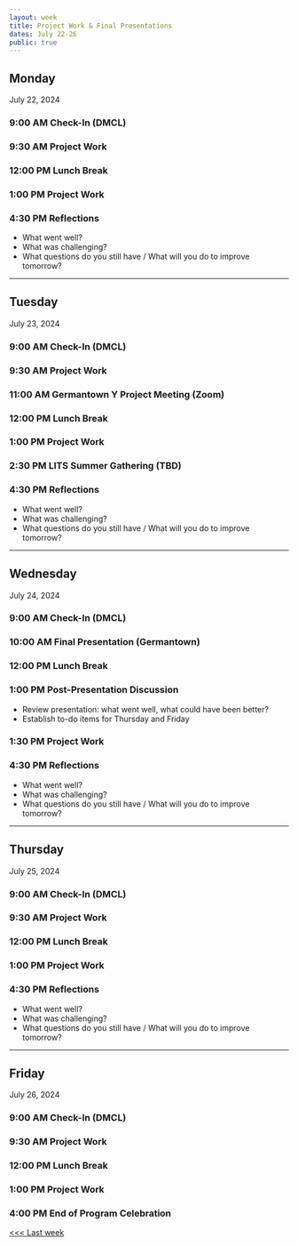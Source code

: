 ```yaml
---
layout: week
title: Project Work & Final Presentations
dates: July 22-26
public: true
---
```


## Monday
July 22, 2024

### 9:00 AM Check-In (DMCL)

### 9:30 AM Project Work

### 12:00 PM Lunch Break

### 1:00 PM Project Work

### 4:30 PM Reflections
- What went well?
- What was challenging?
- What questions do you still have / What will you do to improve tomorrow?

---

## Tuesday
July 23, 2024

### 9:00 AM Check-In (DMCL)

### 9:30 AM Project Work

### 11:00 AM Germantown Y Project Meeting (Zoom)

### 12:00 PM Lunch Break

### 1:00 PM Project Work

### 2:30 PM LITS Summer Gathering (TBD)

### 4:30 PM Reflections
- What went well?
- What was challenging?
- What questions do you still have / What will you do to improve tomorrow?

---

## Wednesday
July 24, 2024

### 9:00 AM Check-In (DMCL)

### 10:00 AM Final Presentation (Germantown)

### 12:00 PM Lunch Break

### 1:00 PM Post-Presentation Discussion
- Review presentation: what went well, what could have been better?
- Establish to-do items for Thursday and Friday

### 1:30 PM Project Work

### 4:30 PM Reflections
- What went well?
- What was challenging?
- What questions do you still have / What will you do to improve tomorrow?

---

## Thursday
July 25, 2024

### 9:00 AM Check-In (DMCL)

### 9:30 AM Project Work

### 12:00 PM Lunch Break

### 1:00 PM Project Work

### 4:30 PM Reflections
- What went well?
- What was challenging?
- What questions do you still have / What will you do to improve tomorrow?

---

## Friday
July 26, 2024

### 9:00 AM Check-In (DMCL)

### 9:30 AM Project Work

### 12:00 PM Lunch Break

### 1:00 PM Project Work

### 4:00 PM End of Program Celebration

[<<< Last week](07-testing.md)

